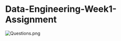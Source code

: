# Data-Engineering-Week1-Assignment

![Questions.png](..%2F..%2FDropbox%2FMy%20PC%20%28DESKTOP-U933D2D%29%2FDownloads%2FQuestions.png)